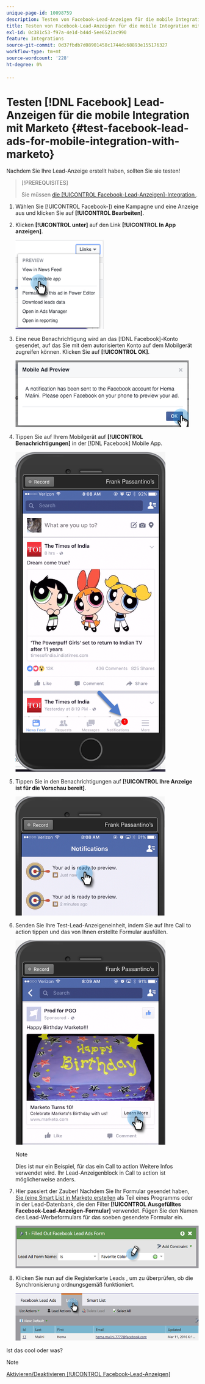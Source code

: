 ```yaml
---
unique-page-id: 10098759
description: Testen von Facebook-Lead-Anzeigen für die mobile Integration mit Marketo - Marketo-Dokumente - Produktdokumentation
title: Testen von Facebook-Lead-Anzeigen für die mobile Integration mit Marketo
exl-id: 0c381c53-f97a-4e1d-b44d-5ee6521ac990
feature: Integrations
source-git-commit: 0d37fbdb7d08901458c1744dc68893e155176327
workflow-type: tm+mt
source-wordcount: '228'
ht-degree: 0%

---
```


# Testen [!DNL Facebook] Lead-Anzeigen für die mobile Integration mit Marketo {#test-facebook-lead-ads-for-mobile-integration-with-marketo}

Nachdem Sie Ihre Lead-Anzeige erstellt haben, sollten Sie sie testen!

>[!PREREQUISITES]
>
>Sie müssen [die [!UICONTROL Facebook-Lead-Anzeigen]-Integration ](/help/marketo/product-docs/demand-generation/facebook/set-up-facebook-lead-ads.md).

1. Wählen Sie [!UICONTROL Facebook-]) eine Kampagne und eine Anzeige aus und klicken Sie auf **[!UICONTROL Bearbeiten]**.

1. Klicken **[!UICONTROL unter]** auf den Link **[!UICONTROL In App anzeigen]**.

   ![](assets/image2016-5-13-15-3a2-3a38.png)

1. Eine neue Benachrichtigung wird an das [!DNL Facebook]-Konto gesendet, auf das Sie mit dem autorisierten Konto auf dem Mobilgerät zugreifen können. Klicken Sie auf **[!UICONTROL OK]**.

   ![](assets/image2016-3-11-8-3a35-3a7.png)

1. Tippen Sie auf Ihrem Mobilgerät auf **[!UICONTROL Benachrichtigungen]** in der [!DNL Facebook] Mobile App.

   ![](assets/image2016-3-11-8-3a38-3a35.png)

1. Tippen Sie in den Benachrichtigungen auf **[!UICONTROL Ihre Anzeige ist für die Vorschau bereit]**.

   ![](assets/image2016-3-11-8-3a41-3a59.png)

1. Senden Sie Ihre Test-Lead-Anzeigeneinheit, indem Sie auf Ihre Call to action tippen und das von Ihnen erstellte Formular ausfüllen.

   ![](assets/image2016-3-11-8-3a52-3a20.png)

   >[!NOTE]
   >
   >Dies ist nur ein Beispiel, für das ein Call to action Weitere Infos verwendet wird. Ihr Lead-Anzeigenblock in Call to action ist möglicherweise anders.

1. Hier passiert der Zauber! Nachdem Sie Ihr Formular gesendet haben, [ Sie (eine Smart List in Marketo erstellen](/help/marketo/product-docs/core-marketo-concepts/smart-lists-and-static-lists/creating-a-smart-list/create-a-smart-list.md) als Teil eines Programms oder in der Lead-Datenbank, die den Filter **[!UICONTROL Ausgefülltes Facebook-Lead-Anzeigen-Formular]** verwendet. Fügen Sie den Namen des Lead-Werbeformulars für das soeben gesendete Formular ein.

   ![](assets/image2016-3-11-8-3a59-3a34.png)

1. Klicken Sie nun auf die Registerkarte Leads , um zu überprüfen, ob die Synchronisierung ordnungsgemäß funktioniert.

   ![](assets/image2016-3-11-15-3a27-3a54.png)

Ist das cool oder was?

>[!NOTE]
>
>[Aktivieren/Deaktivieren [!UICONTROL Facebook-Lead-Anzeigen]](/help/marketo/product-docs/demand-generation/facebook/set-up-facebook-lead-ads.md)
